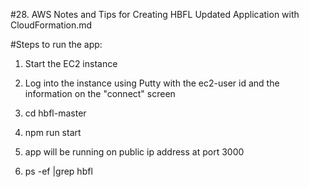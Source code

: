 #28. AWS Notes and Tips for Creating HBFL Updated Application with CloudFormation.md

#Steps to run the app:

1.  Start the EC2 instance

2.  Log into the instance using Putty with the ec2-user id and the information on the "connect" screen

3.  cd hbfl-master

4.  npm run start

5.  app will be running on public ip address at port 3000

6.  ps -ef |grep hbfl



